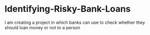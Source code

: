 # Identifying-Risky-Bank-Loans
I am creating a project in which banks can use to check whether they should loan money or not to a person 
